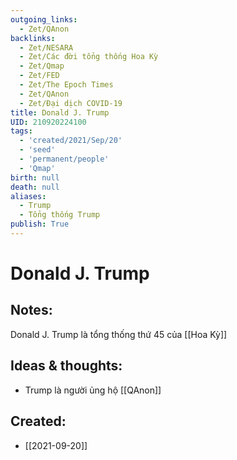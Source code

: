 ```yaml
---
outgoing_links:
  - Zet/QAnon
backlinks:
  - Zet/NESARA
  - Zet/Các đời tổng thống Hoa Kỳ
  - Zet/Qmap
  - Zet/FED
  - Zet/The Epoch Times
  - Zet/QAnon
  - Zet/Đại dịch COVID-19
title: Donald J. Trump
UID: 210920224100
tags:
  - 'created/2021/Sep/20'
  - 'seed'
  - 'permanent/people'
  - 'Qmap'
birth: null
death: null
aliases:
  - Trump
  - Tổng thống Trump
publish: True
---
```

# Donald J. Trump

## Notes:
Donald J. Trump là tổng thống thứ 45 của [[Hoa Kỳ]]

## Ideas & thoughts:
- Trump là người ủng hộ [[QAnon]]

## Created:
- [[2021-09-20]]
